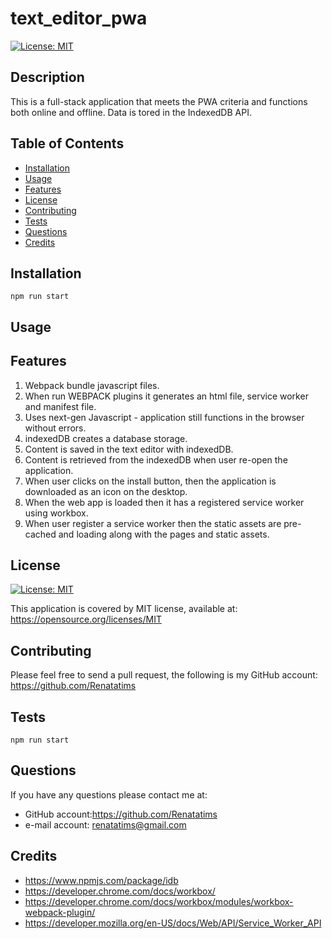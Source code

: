 # text_editor_pwa
  [![License: MIT](https://img.shields.io/badge/License-MIT-blue.svg)](https://opensource.org/licenses/MIT)

  ## Description
  This is a full-stack application that meets the PWA criteria and functions both online and offline. Data is tored in the IndexedDB API.

  ## Table of Contents
  - [Installation](#installation)
  - [Usage](#usage)
  - [Features](#features)
  - [License](#license)
  - [Contributing](#contributing)
  - [Tests](#tests)
  - [Questions](#questions)
  - [Credits](#credits)
  
  ## Installation

  ```` 
  npm run start 
  ````

  ## Usage
  

  ## Features

  1. Webpack bundle javascript files. 
  2. When run WEBPACK plugins it generates an html file, service worker and manifest file. 
  3. Uses next-gen Javascript - application still functions in the browser without errors. 
  4. indexedDB creates a database storage. 
  5. Content is saved in the text editor with indexedDB. 
  6. Content is retrieved from the indexedDB when user re-open the application.
  7. When user clicks on the install button, then the application is downloaded as an icon on the desktop. 
  8. When the web app is loaded then it has a registered service worker using workbox. 
  9. When user register a service worker then the static assets are pre-cached and loading along with the pages and static assets. 


  ## License
  [![License: MIT](https://img.shields.io/badge/License-MIT-blue.svg)](https://opensource.org/licenses/MIT)
  
  This application is covered by MIT license, available at:
  https://opensource.org/licenses/MIT

  ## Contributing
  Please feel free to send a pull request, the following is my GitHub account: https://github.com/Renatatims

  ## Tests
  ```` npm run start ````

  ## Questions
  If you have any questions please contact me at:
   - GitHub account:https://github.com/Renatatims
   - e-mail account: renatatims@gmail.com

  ## Credits
  - https://www.npmjs.com/package/idb 
  - https://developer.chrome.com/docs/workbox/ 
  - https://developer.chrome.com/docs/workbox/modules/workbox-webpack-plugin/ 
  - https://developer.mozilla.org/en-US/docs/Web/API/Service_Worker_API
 
